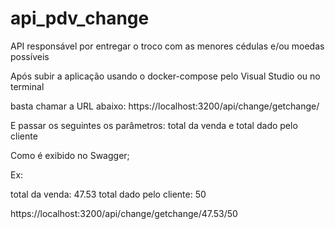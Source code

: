 # api_pdv_change
API responsável por entregar o troco com as menores cédulas e/ou moedas possíveis

Após subir a aplicação usando o docker-compose pelo Visual Studio ou no terminal

basta chamar a URL abaixo:
https://localhost:3200/api/change/getchange/

E passar os seguintes os parâmetros: total da venda e total dado pelo cliente

Como é exibido no Swagger;

Ex:

total da venda: 47.53
total dado pelo cliente: 50

https://localhost:3200/api/change/getchange/47.53/50